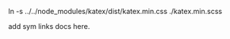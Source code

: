  ln -s ../../node_modules/katex/dist/katex.min.css ./katex.min.scss
 
 
 
 
 
 
 
 add sym links docs here.